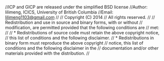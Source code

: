 //ICP and GICP are released under the simplified BSD license
//Author: lilimeng, ICICS, University of British Columbia
//Email: lilimeng1103@gmail.com
// 
// Copyright (C) 2014
// All rights reserved.
//
// Redistribution and use in source and binary forms, with or without
// modification, are permitted provided that the following conditions are
// met:
//
// * Redistributions of source code must retain the above copyright notice,
//   this list of conditions and the following disclaimer.
// * Redistributions in binary form must reproduce the above copyright
//   notice, this list of conditions and the following disclaimer in the
//   documentation and/or other materials provided with the distribution.
//
